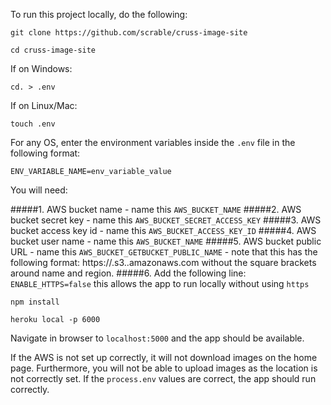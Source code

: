 To run this project locally, do the following:

`git clone https://github.com/scrable/cruss-image-site`

`cd cruss-image-site`

If on Windows:

`cd. > .env`

If on Linux/Mac:

`touch .env`

For any OS, enter the environment variables inside the `.env` file in the following format:

`ENV_VARIABLE_NAME=env_variable_value`

You will need:

#####1. AWS bucket name - name this `AWS_BUCKET_NAME`
#####2. AWS bucket secret key - name this `AWS_BUCKET_SECRET_ACCESS_KEY`
#####3. AWS bucket access key id - name this `AWS_BUCKET_ACCESS_KEY_ID`
#####4. AWS bucket user name - name this `AWS_BUCKET_NAME`
#####5. AWS bucket public URL - name this `AWS_BUCKET_GETBUCKET_PUBLIC_NAME` - note that this has the following format: https://<your-bucket-name>.s3.<your-region>.amazonaws.com without the square brackets around name and region.
#####6. Add the following line: `ENABLE_HTTPS=false` this allows the app to run locally without using `https`

`npm install`

`heroku local -p 6000`

Navigate in browser to `localhost:5000` and the app should be available.

If the AWS is not set up correctly, it will not download images on the home page. Furthermore, you will not be able to upload images as the location is not correctly set. If the `process.env` values are correct, the app should run correctly.

